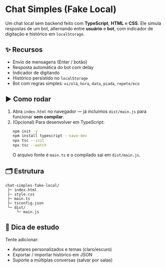 # Chat Simples (Fake Local)

Um chat local sem backend feito com **TypeScript**, **HTML** e **CSS**.
Ele simula respostas de um bot, alternando entre **usuário** e **bot**, com indicador de digitação e histórico em `localStorage`.

## ✨ Recursos
- Envio de mensagens (Enter / botão)
- Resposta automática do bot com delay
- Indicador de digitando
- Histórico persistido no `localStorage`
- Bot com regras simples: `oi/olá`, `hora`, `data`, `piada`, `repete/eco`

## ▶️ Como rodar
1. Abra `index.html` no navegador — já incluímos `dist/main.js` para funcionar **sem compilar**.
2. (Opcional) Para desenvolver em TypeScript:
   ```bash
   npm init -y
   npm install typescript --save-dev
   npx tsc --init
   npx tsc --watch
   ```
   O arquivo fonte é `main.ts` e o compilado sai em `dist/main.js`.

## 🗂️ Estrutura
```
chat-simples-fake-local/
 ├─ index.html
 ├─ style.css
 ├─ main.ts
 ├─ tsconfig.json
 └─ dist/
     └─ main.js
```

## 🧠 Dica de estudo
Tente adicionar:
- Avatares personalizados e temas (claro/escuro)
- Exportar / importar histórico em JSON
- Suporte a múltiplas conversas (salvar por salas)
